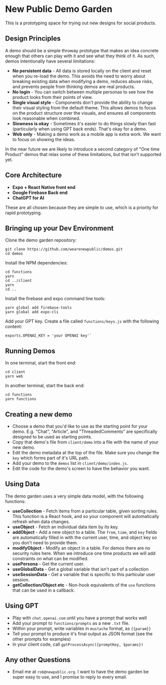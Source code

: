 # New Public Demo Garden

This is a prototyping space for trying out new designs for social products.

## Design Principles

A demo should be a simple throway prototype that makes an idea concrete enough that others can play with it and see what they think of it. As such, demos intentionally have several limitations:

* **No persistent data** - All data is stored locally on the client and reset when you re-load the demo. This avoids the need to worry about breaking existing data when modifying a demo, reduces abuse risks, and prevents people from thinking demos are real products.
* **No login** - You can switch between multiple personas to see how the product looks from their points of view.
* **Single visual style** - Components don't provide the ability to change their visual styling from the default theme. This allows demos to focus on the product structure over the visuals, and ensures all components look reasonable when combined.
* **Slowness is okay** - Sometimes it's easier to do things slowly than fast (particularly when using GPT back ends). That's okay for a demo.
* **Web only** - Making a demo work as a mobile app is extra work. We want to focus on showing the ideas. 

In the near future we are likely to introduce a second category of "One time Product" demos that relax some of these limitations, but that isn't supported yet.


## Core Architecture

* **Expo + React Native front end**  
* **Google Firebase Back end** 
* **ChatGPT for AI**

These are all chosen because they are simple to use, which is a priority for rapid prototyping.


## Bringing up your Dev Environment

Clone the demo garden repository:
```
git clone https://github.com/wearenewpublic/demos.git
cd demos
```

Install the NPM dependencies:
```
cd functions
yarn
cd ../client
yarn 
cd ..
```

Install the firebase and expo command line tools:
```
yarn global add firebase-tools
yarn global add expo-cli
```

Add your GPT key.
Create a file called `functions/keys.js` with the following content:
```
exports.OPENAI_KEY = 'your OPENAI key'`
```

## Running Demos

In one terminal, start the front end:
```
cd client
yarn web
```

In another terminal, start the back end:
```
cd functions
yarn functions
```


## Creating a new demo

* Choose a demo that you'd like to use as the starting point for your demo. E.g. "Chat", "Article", and "ThreadedComments" are specifically designed to be used as starting points.
* Copy that demo's file from `client/demo` into a file with the name of your new demo.
* Edit the demo metadata at the top of the file. Make sure you change the `key` which forms part of it's URL path.
* Add your demo to the `demos` list in `client/demo/index.js`.
* Edit the code for the demo's screen to have the behavior you want.


## Using Data

The demo garden uses a very simple data model, with the following functions:
* **useCollection** - Fetch items from a particular table, given sorting rules. This function is a React hook, and so your component will automatically refresh when data changes.
* **useObject** - Fetch an individual data item by its key.
* **addObject** - Add a new object to a table. The ``from``, ``time``, and ``key`` fields are automatically filled in with the current user, time, and object key so you don't need to provide them. 
* **modifyObject** - Modify an object in a table. For demos there are no security rules here. When we introduce one time products we will add constraints on what can be modified.
* **usePersona** - Get the current user.
* **useGlobalData** - Get a global variable that isn't part of a collection
* **useSessionData** - Get a variable that is specific to this particular user session.
* **getCollection/Object etc** - Non-hook equivalents of the `use` functions that can be used in a callback.


## Using GPT 

* Play with `chat.openai.com` until you have a prompt that works well
* Add your prompt to `functions/prompts` as a new `.txt` file.
* Within your prompt, write variables in `mustache` format, as `{{param}}`
* Tell your prompt to produce it's final output as JSON format (see the other prompts for examples)
* In your client code, call `gptProcessAsync({promptKey, $params})` 

## Any other Questions
 
 * Email me at `rob@newpublic.org`. I want to have the demo garden be super easy to use, and I promise to reply to every email.











